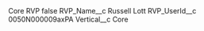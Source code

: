 <?xml version="1.0" encoding="UTF-8"?>
<CustomMetadata xmlns="http://soap.sforce.com/2006/04/metadata" xmlns:xsi="http://www.w3.org/2001/XMLSchema-instance" xmlns:xsd="http://www.w3.org/2001/XMLSchema">
    <label>Core RVP</label>
    <protected>false</protected>
    <values>
        <field>RVP_Name__c</field>
        <value xsi:type="xsd:string">Russell Lott</value>
    </values>
    <values>
        <field>RVP_UserId__c</field>
        <value xsi:type="xsd:string">0050N000009axPA</value>
    </values>
    <values>
        <field>Vertical__c</field>
        <value xsi:type="xsd:string">Core</value>
    </values>
</CustomMetadata>
